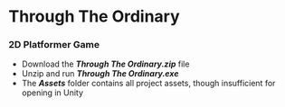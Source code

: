 # Through The Ordinary
### 2D Platformer Game

- Download the ***Through The Ordinary.zip*** file
- Unzip and run ***Through The Ordinary.exe***
- The ***Assets*** folder contains all project assets, though insufficient for opening in Unity
